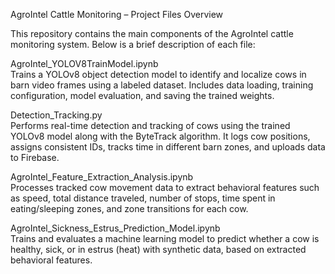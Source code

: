 AgroIntel Cattle Monitoring – Project Files Overview

This repository contains the main components of the AgroIntel cattle monitoring system. Below is a brief description of each file:

AgroIntel_YOLOV8TrainModel.ipynb  
Trains a YOLOv8 object detection model to identify and localize cows in barn video frames using a labeled dataset. Includes data loading, training configuration, model evaluation, and saving the trained weights.

Detection_Tracking.py  
Performs real-time detection and tracking of cows using the trained YOLOv8 model along with the ByteTrack algorithm. It logs cow positions, assigns consistent IDs, tracks time in different barn zones, and uploads data to Firebase.

AgroIntel_Feature_Extraction_Analysis.ipynb  
Processes tracked cow movement data to extract behavioral features such as speed, total distance traveled, number of stops, time spent in eating/sleeping zones, and zone transitions for each cow.

AgroIntel_Sickness_Estrus_Prediction_Model.ipynb  
Trains and evaluates a machine learning model to predict whether a cow is healthy, sick, or in estrus (heat) with synthetic data, based on extracted behavioral features.
